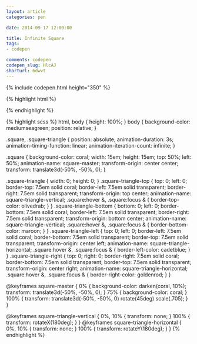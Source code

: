```yaml
---
layout: article
categories: pen

date: 2014-09-17 12:00:00

title: Infinite Square
tags:
- codepen

comments: codepen
codepen_slug: HlcAJ
shorturl: 6dwvt
---
```



{% include codepen.html height="350" %}

{% highlight html %}
<div class="square">
  <div class="square-triangle square-triangle-top"></div>
  <div class="square-triangle square-triangle-bottom"></div>
  <div class="square-triangle square-triangle-left"></div>
  <div class="square-triangle square-triangle-right"></div>
</div>
{% endhighlight %}

{% highlight scss %}
html,
body {
  height: 100%;
}
body {
  background-color: mediumseagreen;
  position: relative;
}

.square,
.square-triangle {
  position: absolute;
  animation-duration: 3s;
  animation-timing-function: linear;
  animation-iteration-count: infinite;
}

.square {
  background-color: coral;
  width:  15em;
  height: 15em;
  top: 50%;
  left: 50%;
  animation-name: square-master;
  transform-origin: center center;
  transform: translate3d(-50%, -50%, 0);
}

.square-triangle {
  width: 0;
  height: 0;
}
.square-triangle-top {
  top: 0;
  left: 0;
  border-top:   7.5em solid coral;
  border-left:  7.5em solid transparent;
  border-right: 7.5em solid transparent;
  transform-origin: top center;
  animation-name: square-triangle-vertical;
  .square:hover &,
  .square:focus & {
    border-top-color: olivedrab;
  }
}
.square-triangle-bottom {
  bottom: 0;
  left: 0;
  border-bottom: 7.5em solid coral;
  border-left:   7.5em solid transparent;
  border-right:  7.5em solid transparent;
  transform-origin: bottom center;
  animation-name: square-triangle-vertical;
  .square:hover &,
  .square:focus & {
    border-bottom-color: maroon;
  }
}
.square-triangle-left {
  top: 0;
  left: 0;
  border-left:   7.5em solid coral;
  border-bottom: 7.5em solid transparent;
  border-top:    7.5em solid transparent;
  transform-origin: center left;
  animation-name: square-triangle-horizontal;
  .square:hover &,
  .square:focus & {
    border-left-color: cadetblue;
  }
}
.square-triangle-right {
  top: 0;
  right: 0;
  border-right:  7.5em solid coral;
  border-bottom: 7.5em solid transparent;
  border-top:    7.5em solid transparent;
  transform-origin: center right;
  animation-name: square-triangle-horizontal;
  .square:hover &,
  .square:focus & {
    border-right-color: goldenrod;
  }
}

@keyframes square-master {
  0% {
    background-color: darken(coral, 10%);
    transform: translate3d(-50%, -50%, 0);
  }
  75% {
    background-color: coral;
  }
  100% {
    transform: translate3d(-50%, -50%, 0) rotate(45deg) scale(.705);
  }
}

@keyframes square-triangle-vertical {
  0%, 10% {
    transform: none;
  }
  100% {
    transform: rotateX(180deg);
  }
}
@keyframes square-triangle-horizontal {
  0%, 10% {
    transform: none;
  }
  100% {
    transform: rotateY(180deg);
  }
}
{% endhighlight %}

